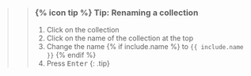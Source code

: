 >
>    > ### {% icon tip %} Tip: Renaming a collection
>    >
>    > 1. Click on the collection
>    > 2. Click on the name of the collection at the top
>    > 3. Change the name {% if include.name %} to `{{ include.name }}` {% endif %}
>    > 4. Press <kbd>Enter</kbd>
>    {: .tip}
>
